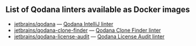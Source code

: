 [//]: # (title: Qodana Docker Images)

## List of Qodana linters available as Docker images

* [jetbrains/qodana](https://hub.docker.com/r/jetbrains/qodana)&nbsp;&mdash; [Qodana IntelliJ linter](qodana-intellij-docker-readme.md)
* [jetbrains/qodana-clone-finder](https://hub.docker.com/r/jetbrains/qodana-clone-finder)&nbsp;&mdash; [Qodana Clone Finder linter](clone-finder-docker-readme.md)
* [jetbrains/qodana-license-audit](https://hub.docker.com/r/jetbrains/qodana-license-audit)&nbsp;&mdash; [Qodana License Audit linter](license-audit-docker-readme.md)
